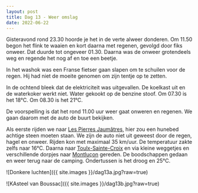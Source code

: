 ```yaml
---
layout: post
title: Dag 13 - Weer omslag
date: 2022-06-22
---
```

Gisteravond rond 23.30 hoorde je het in de verte alweer donderen. Om 11.50 begon het flink te waaien en kort daarna met regenen, gevolgd door fiks onweer. Dat duurde tot ongeveer 01.30. Daarna was de onweer grotendeels weg en regende het nog af en toe een beetje.

In het washok was een Franse fietser gaan slapen om te schuilen voor de regen. Hij had niet de moeite genomen om zijn tentje op te zetten.

In de ochtend bleek dat de elektriciteit was uitgevallen. De koelkast uit en de waterkoker werkt niet. Water gekookt op de benzine stoof. Om 07.30 is het 18°C. Om 08.30 is het 21°C.

De voorspelling is dat het rond 11.00 uur weer gaat onweren en regenen. We gaan daarom met de auto de buurt bekijken.

Als eerste rijden we naar [Les Pierres Jaumâtres](https://www.tripadvisor.nl/Attraction_Review-g4579891-d6973924-Reviews-Les_Pierres_Jaumatres-Toulx_Sainte_Croix_Creuse_Nouvelle_Aquitaine.html), hier zou een hunebed achtige steen moeten staan. We zijn de auto niet uit geweest door de regen, hagel en onweer. Rijden kon met maximaal 35 km/uur. De temperatuur zakte zelfs naar 16°C.
Daarna naar [Toulx-Sainte-Croix](https://nl.wikipedia.org/wiki/Toulx-Sainte-Croix) en via kleine weggetjes en verschillende dorpjes naar [Montluçon](https://nl.wikipedia.org/wiki/Montlu%C3%A7on) gereden. De boodschappen gedaan en weer terug naar de camping. Ondertussen is het droog en 25°C.  

![Donkere luchten]({{ site.images }}/dag13a.jpg?raw=true)  

![KAsteel van Boussac]({{ site.images }}/dag13b.jpg?raw=true) 
